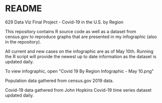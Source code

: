 # README

629 Data Viz Final Project - Covid-19 in the U.S. by Region

This repository contains R source code as well as a dataset from census.gov to reproduce graphs that are presented in my infographic (also in the repository).

All current and new cases on the infographic are as of May 10th. Running the R script will provide the newest up to date information as the dataset is updated daily.

To view infographic, open "Covid 19 By Region Infographic - May 10.png"

Population data gathered from census.gov 2019 data. 

Covid-19 data gathered from John Hopkins Covid-19 time series dataset updated daily.
